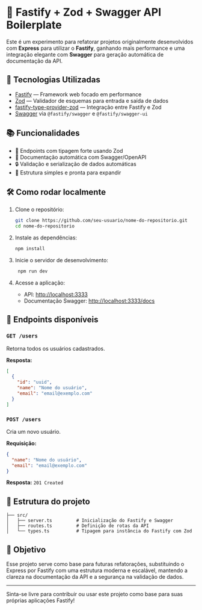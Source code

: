 

# 🧪 Fastify + Zod + Swagger API Boilerplate

Este é um experimento para refatorar projetos originalmente desenvolvidos com **Express** para utilizar o **Fastify**, ganhando mais performance e uma integração elegante com **Swagger** para geração automática de documentação da API.

## 🚀 Tecnologias Utilizadas

- [Fastify](https://www.fastify.io/) — Framework web focado em performance
- [Zod](https://zod.dev/) — Validador de esquemas para entrada e saída de dados
- [fastify-type-provider-zod](https://github.com/fastify/fastify-type-provider-zod) — Integração entre Fastify e Zod
- [Swagger](https://swagger.io/) via `@fastify/swagger` e `@fastify/swagger-ui`

## 📚 Funcionalidades

- 🚀 Endpoints com tipagem forte usando Zod
- 📄 Documentação automática com Swagger/OpenAPI
- 🔒 Validação e serialização de dados automáticas
- 🧪 Estrutura simples e pronta para expandir

## 🛠️ Como rodar localmente

1. Clone o repositório:
   ```bash
   git clone https://github.com/seu-usuario/nome-do-repositorio.git
   cd nome-do-repositorio
    ```

2. Instale as dependências:

   ```bash
   npm install
   ```

3. Inicie o servidor de desenvolvimento:

   ```bash
    npm run dev
   ```

4. Acesse a aplicação:

   * API: [http://localhost:3333](http://localhost:3333)
   * Documentação Swagger: [http://localhost:3333/docs](http://localhost:3333/docs)

## 🧪 Endpoints disponíveis

### `GET /users`

Retorna todos os usuários cadastrados.

**Resposta:**

```json
[
  {
    "id": "uuid",
    "name": "Nome do usuário",
    "email": "email@exemplo.com"
  }
]
```

### `POST /users`

Cria um novo usuário.

**Requisição:**

```json
{
  "name": "Nome do usuário",
  "email": "email@exemplo.com"
}
```

**Resposta:** `201 Created`

## 📁 Estrutura do projeto

```
├── src/
│   ├── server.ts         # Inicialização do Fastify e Swagger
│   ├── routes.ts         # Definição de rotas da API
│   └── types.ts          # Tipagem para instância do Fastify com Zod
```

## 🧭 Objetivo

Esse projeto serve como base para futuras refatorações, substituindo o Express por Fastify com uma estrutura moderna e escalável, mantendo a clareza na documentação da API e a segurança na validação de dados.

---

Sinta-se livre para contribuir ou usar este projeto como base para suas próprias aplicações Fastify!


